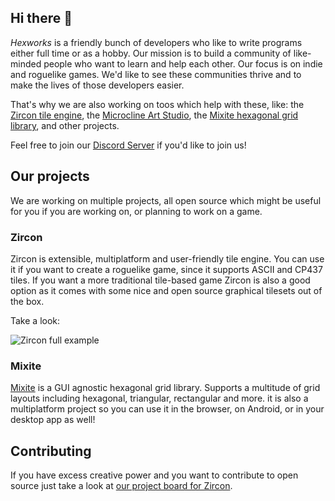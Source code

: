 ## Hi there 👋

<p>
    <em>Hexworks</em> is a friendly bunch of developers who like to write programs either full time or as a hobby.
    Our mission is to build a community of like-minded people who want to learn and help each other. Our focus is
    on indie and roguelike games. We'd like to see these communities thrive and to make the lives of those developers easier.
</p>
<p>
    That's why we are also working on toos which help with these, like:
    the <a href="https://hexworks.org/projects/zircon/">Zircon tile engine</a>,
    the <a href="https://github.com/Hexworks/microcline">Microcline Art Studio</a>,
    the <a href="https://github.com/Hexworks/mixite">Mixite hexagonal grid library</a>,
    and other projects.
</p>
<p>
    Feel free to join our <a href="https://discord.com/invite/vSNgvBh">Discord Server</a> if you'd like to join us!
</p>
    
<h2>Our projects</h2>

  <p>
        We are working on multiple projects, all open source which might be useful for you
        if you are working on, or planning to work on a game.
    </p>

  <h3>Zircon</h3>

<p>
  Zircon is extensible, multiplatform and user-friendly tile engine. You can use it
  if you want to create a roguelike game, since it supports ASCII and CP437 tiles.
  If you want a more traditional tile-based game Zircon is also a good option as it
  comes with some nice and open source graphical tilesets out of the box.

  Take a look:

  <img src="/assets/img/zircon_full_example.gif" alt="Zircon full example"/>
</p>

  <h3>Mixite</h3>

  <p>
        <a href="https://github.com/Hexworks/mixite">Mixite</a> is a GUI agnostic hexagonal grid
        library. Supports a multitude of grid layouts including hexagonal, triangular, rectangular
        and more. it is also a multiplatform project so you can use it in the browser, on
        Android, or in your desktop app as well!
    </p>

   <h2>Contributing</h2>

  <p>
        If you have excess creative power and you want to contribute to open source just
        take a look at <a href="https://github.com/Hexworks/zircon/projects/2">our project board for Zircon</a>.
    </p>
